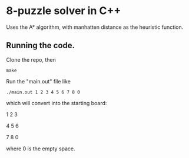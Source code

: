 # 8-puzzle solver in C++

Uses the A* algorithm, with manhatten distance as the heuristic function.

## Running the code.

Clone the repo, then

`make`

Run the "main.out" file like

`./main.out 1 2 3 4 5 6 7 8 0`

which will convert into the starting board:

1 2 3

4 5 6

7 8 0

where 0 is the empty space.
